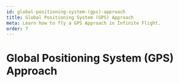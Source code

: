 ```yaml
---
id: global-positioning-system-(gps)-approach
title: Global Positioning System (GPS) Approach
meta: Learn how to fly a GPS Approach in Infinite Flight.
order: 7
---
```


# Global Positioning System (GPS) Approach